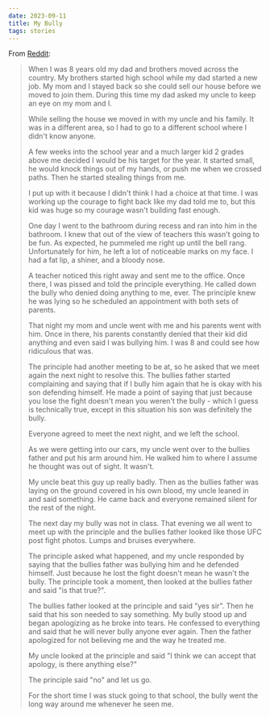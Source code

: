 ```yaml
---
date: 2023-09-11
title: My Bully
tags: stories
---
```


From [Reddit](https://www.reddit.com/r/MaliciousCompliance/comments/ethkom/my_bully/):

> When I was 8 years old my dad and brothers moved across the country. My brothers started high school while my dad started a new job. My mom and I stayed back so she could sell our house before we moved to join them. During this time my dad asked my uncle to keep an eye on my mom and I.
> 
> While selling the house we moved in with my uncle and his family. It was in a different area, so I had to go to a different school where I didn't know anyone.
> 
> A few weeks into the school year and a much larger kid 2 grades above me decided I would be his target for the year. It started small, he would knock things out of my hands, or push me when we crossed paths. Then he started stealing things from me.
> 
> I put up with it because I didn't think I had a choice at that time. I was working up the courage to fight back like my dad told me to, but this kid was huge so my courage wasn't building fast enough.
> 
> One day I went to the bathroom during recess and ran into him in the bathroom. I knew that out of the view of teachers this wasn't going to be fun. As expected, he pummeled me right up until the bell rang. Unfortunately for him, he left a lot of noticeable marks on my face. I had a fat lip, a shiner, and a bloody nose.
> 
> A teacher noticed this right away and sent me to the office. Once there, I was pissed and told the principle everything. He called down the bully who denied doing anything to me, ever. The principle knew he was lying so he scheduled an appointment with both sets of parents.
> 
> That night my mom and uncle went with me and his parents went with him. Once in there, his parents constantly denied that their kid did anything and even said I was bullying him. I was 8 and could see how ridiculous that was.
> 
> The principle had another meeting to be at, so he asked that we meet again the next night to resolve this. The bullies father started complaining and saying that if I bully him again that he is okay with his son defending himself. He made a point of saying that just because you lose the fight doesn't mean you weren't the bully - which I guess is technically true, except in this situation his son was definitely the bully.
> 
> Everyone agreed to meet the next night, and we left the school.
> 
> As we were getting into our cars, my uncle went over to the bullies father and put his arm around him. He walked him to where I assume he thought was out of sight. It wasn't.
> 
> My uncle beat this guy up really badly. Then as the bullies father was laying on the ground covered in his own blood, my uncle leaned in and said something. He came back and everyone remained silent for the rest of the night.
> 
> The next day my bully was not in class. That evening we all went to meet up with the principle and the bullies father looked like those UFC post fight photos. Lumps and bruises everywhere.
> 
> The principle asked what happened, and my uncle responded by saying that the bullies father was bullying him and he defended himself. Just because he lost the fight doesn't mean he wasn't the bully. The principle took a moment, then looked at the bullies father and said "is that true?".
> 
> The bullies father looked at the principle and said "yes sir". Then he said that his son needed to say something. My bully stood up and began apologizing as he broke into tears. He confessed to everything and said that he will never bully anyone ever again. Then the father apologized for not believing me and the way he treated me.
> 
> My uncle looked at the principle and said "I think we can accept that apology, is there anything else?"
> 
> The principle said "no" and let us go.
> 
> For the short time I was stuck going to that school, the bully went the long way around me whenever he seen me.